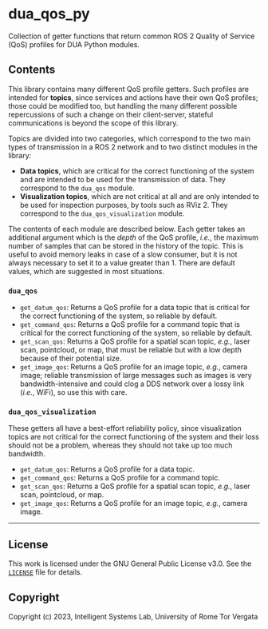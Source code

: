# dua_qos_py

Collection of getter functions that return common ROS 2 Quality of Service (QoS) profiles for DUA Python modules.

## Contents

This library contains many different QoS profile getters. Such profiles are intended for **topics**, since services and actions have their own QoS profiles; those could be modified too, but handling the many different possible repercussions of such a change on their client-server, stateful communications is beyond the scope of this library.

Topics are divided into two categories, which correspond to the two main types of transmission in a ROS 2 network and to two distinct modules in the library:

- **Data topics**, which are critical for the correct functioning of the system and are intended to be used for the transmission of data. They correspond to the `dua_qos` module.
- **Visualization topics**, which are not critical at all and are only intended to be used for inspection purposes, by tools such as RViz 2. They correspond to the `dua_qos_visualization` module.

The contents of each module are described below. Each getter takes an additional argument which is the *depth* of the QoS profile, *i.e.*, the maximum number of samples that can be stored in the history of the topic. This is useful to avoid memory leaks in case of a slow consumer, but it is not always necessary to set it to a value greater than 1. There are default values, which are suggested in most situations.

### `dua_qos`

- `get_datum_qos`: Returns a QoS profile for a data topic that is critical for the correct functioning of the system, so reliable by default.
- `get_command_qos`: Returns a QoS profile for a command topic that is critical for the correct functioning of the system, so reliable by default.
- `get_scan_qos`: Returns a QoS profile for a spatial scan topic, *e.g.*, laser scan, pointcloud, or map, that must be reliable but with a low depth because of their potential size.
- `get_image_qos`: Returns a QoS profile for an image topic, *e.g.*, camera image; reliable transmission of large messages such as images is very bandwidth-intensive and could clog a DDS network over a lossy link (*i.e.*, WiFi), so use this with care.

### `dua_qos_visualization`

These getters all have a best-effort reliability policy, since visualization topics are not critical for the correct functioning of the system and their loss should not be a problem, whereas they should not take up too much bandwidth.

- `get_datum_qos`: Returns a QoS profile for a data topic.
- `get_command_qos`: Returns a QoS profile for a command topic.
- `get_scan_qos`: Returns a QoS profile for a spatial scan topic, *e.g.*, laser scan, pointcloud, or map.
- `get_image_qos`: Returns a QoS profile for an image topic, *e.g.*, camera image.

---

## License

This work is licensed under the GNU General Public License v3.0. See the [`LICENSE`](LICENSE) file for details.

## Copyright

Copyright (c) 2023, Intelligent Systems Lab, University of Rome Tor Vergata
